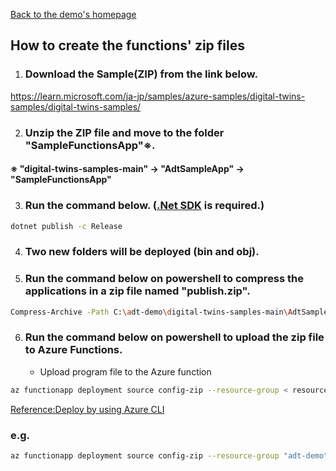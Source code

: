 [Back to the demo's homepage](../../IoTDigitalTwinDemo.md#-azure-functions-)

## How to create the functions' zip files

1. ### Download the Sample(ZIP) from the link below.
https://learn.microsoft.com/ja-jp/samples/azure-samples/digital-twins-samples/digital-twins-samples/

2. ### Unzip the ZIP file and move to the folder "SampleFunctionsApp"※.
#### ※ "digital-twins-samples-main" → "AdtSampleApp" → "SampleFunctionsApp" <br>

3. ### Run the command below. ([.Net SDK](https://dotnet.microsoft.com/ja-jp/download/visual-studio-sdks) is required.)

```bash
dotnet publish -c Release
```
4. ### Two new folders will be deployed (bin and obj). 
5. ### Run the command below on powershell to compress the applications in a zip file named "publish.zip".
```bash
Compress-Archive -Path C:\adt-demo\digital-twins-samples-main\AdtSampleApp\SampleFunctionsApp\bin\Release\net7.0\publish\* -DestinationPath .\publish.zip
```
    
6. ### Run the command below on powershell to upload the zip file to Azure Functions.

    - Upload program file to the Azure function
```bash
az functionapp deployment source config-zip --resource-group < resource group name > --name <Azure Functions Name > --src <full path of the publish.zip>
```
[Reference:Deploy by using Azure CLI](https://learn.microsoft.com/en-us/azure/azure-functions/deployment-zip-push#cli)


### e.g.
```bash
az functionapp deployment source config-zip --resource-group "adt-demo" --name "adt-demo-function" --src "/Volumes/ExtraDisk/Github/Azure-IoT/articles/Resources/temp/publish.zip"
```



